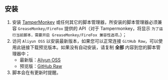 ## 安装

1. 安装 [TamperMonkey](https://www.tampermonkey.net) 或任何其它的脚本管理器，所安装的脚本管理器必须兼容 `GreaseMonkey/FireFox` 提供的 API（对于 Tampermonkey，将显示 `为了运行当前脚本，需要开启 GreaseMonkey/FireFox 兼容性选项。`）；
2. 访问 `Aliyun OSS` 以安装最新版本，如果您可以正常连接 `GitHub Raw`，可以使用此链接下载预览版本。如果没有自动安装，请复制 __全部__ 内容到您的脚本管理器中；
    - 最新版：[Aliyun OSS](https://exlg.oss-cn-shanghai.aliyuncs.com/latest/dist/extend-luogu.min.user.js)
    - 预览版：[GitHub Raw](https://github.com/extend-luogu/extend-luogu/raw/preview/dist/extend-luogu.min.user.js)
3. 脚本会在有更新时提醒。